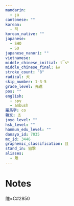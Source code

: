 ```yaml
---
mandarin:
  - jū
cantonese: ""
korean:
  - 저
korean_native: ""
japanese:
  - SHO
  - SO
japanese_nanori: ""
vietnamese:
middle_chinese_initial: t͡sʰ
middle_chinese_final: ɨʌ
stroke_count: "8"
radical: 犬
skip_number: 1-3-5
grade_level: 先進
pos: ""
english:
  - spy
  - ambush
羅馬字: co
韓文: 초
joyo_level: ""
hsk_level: ""
hanmun_edu_level: ""
danayo_id: 7035
mc_id: 3446
graphemic_classification: 且
stand_in: 狙撃
aliases:
  - 雎
---
```


# Notes
雎=C#2850
